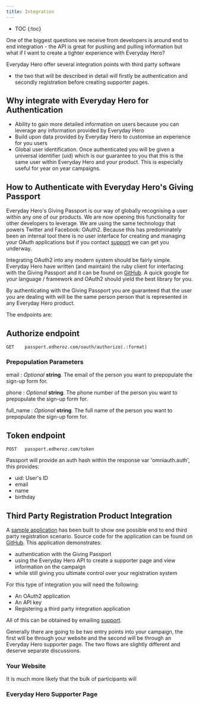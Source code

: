 ```yaml
---
title: Integration
---
```


* TOC
{:toc}

One of the biggest questions we receive from developers is around end to
end integration - the API is great for pushing and pulling information
but what if I want to create a tighter experience with Everyday Hero?

Everyday Hero offer several integration points with third party software
- the two that will be described in detail will firstly be
authentication and secondly registration before creating supporter
pages.

## Why integrate with Everyday Hero for Authentication

* Ability to gain more detailed information on users because you can
leverage any information provided by Everyday Hero
* Build upon data provided by Everyday Hero to customise an experience
for you users
* Global user identification. Once authenticated you will be given a
universal identifier (uid) which is our guarantee to you that this is
the same user within Everyday Hero and your product. This is especially
useful for year on year campaigns.

## How to Authenticate with Everyday Hero's Giving Passport

Everyday Hero's Giving Passport is our way of globally recognising a
user within any one of our products. We are now opening this
functionality for other developers to leverage. We are using the same
technology that powers Twitter and Facebook: OAuth2. Because this has
predominately been an internal tool there is no user interface for
creating and managing your OAuth applications but if you contact
[support](mailto:support@everydayhero.com) we can get you underway.

Integrating OAuth2 into any modern system should be fairly simple.
Everyday Hero have written (and maintain) the ruby client for
interfacing with the Giving Passport and it can be found on
[GitHub](https://github.com/everydayhero/omniauth-passport). A quick
google for your language / framework and OAuth2 should yield the best
library for you.

By authenticating with the Giving Passport you are guaranteed that the
user you are dealing with will be the same person person that is
represented in any Everyday Hero product.

The endpoints are:

## Authorize endpoint

    GET    passport.edheroz.com/oauth/authorize(.:format)

### Prepopulation Parameters

email
: _Optional_ **string**. The email of the person you want to prepopulate the
sign-up form for.

phone
: _Optional_ **string**. The phone number of the person you want to
prepopulate the sign-up form for.

full_name
: _Optional_ **string**. The full name of the person you want to
prepopulate the sign-up form for.

## Token endpoint

    POST   passport.edheroz.com/token

Passport will provide an auth hash within the response var 'omniauth.auth', this provides:

* uid: User's ID
* email
* name
* birthday

## Third Party Registration Product Integration

A [sample application](http://example-rego-integration.herokuapp.com) has been
built to show one possible end to end third party registration scenario.
Source code for the application can be found on
[GitHub](https://github.com/everydayhero/example_registrations).
This application demonstrates:

* authentication with the Giving Passport
* using the Everyday Hero API to create a supporter page and view
information on the campaign
* while still giving you ultimate control over your registration system

For this type of integration you will need the following:

* An OAuth2 application
* An API key
* Registering a third party integration application

All of this can be obtained by emailing
[support](mailto:support@everydayhero.com).

Generally there are going to be two entry points into your campaign, the
first will be through your website and the second will be through an
Everyday Hero supporter page. The two flows are slightly different and
deserve separate discussions.

### Your Website

It is much more likely that the bulk of participants will 

### Everyday Hero Supporter Page
